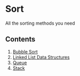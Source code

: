 # Sort

All the sorting methods you need

## Contents

1. [Bubble Sort](./01-bubble-sort/README.md)
2. [Linked List Data Structures](./02-linked-list-data-structures/README.md)
3. [Queue](./03-queue/README.md)
4. [Stack](./04-stack/README.md)
